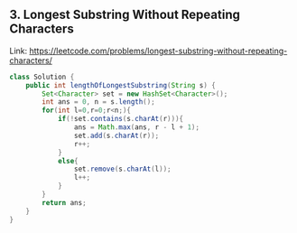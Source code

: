 ## 3. Longest Substring Without Repeating Characters
Link: https://leetcode.com/problems/longest-substring-without-repeating-characters/

```java
class Solution {
    public int lengthOfLongestSubstring(String s) {
        Set<Character> set = new HashSet<Character>();
        int ans = 0, n = s.length();
        for(int l=0,r=0;r<n;){
            if(!set.contains(s.charAt(r))){
                ans = Math.max(ans, r - l + 1);
                set.add(s.charAt(r));
                r++;
            }
            else{
                set.remove(s.charAt(l));
                l++;
            }
        }
        return ans;
    }
}
```